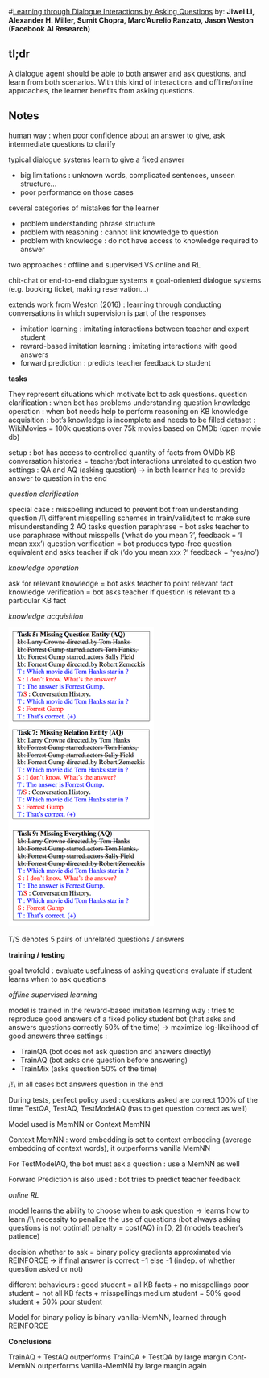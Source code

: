 #[Learning through Dialogue Interactions by Asking Questions](https://openreview.net/pdf?id=rkE8pVcle)
by: **Jiwei Li, Alexander H. Miller, Sumit Chopra, Marc’Aurelio Ranzato, Jason Weston (Facebook AI Research)**

## tl;dr

A dialogue agent should be able to both answer and ask questions, and learn from both scenarios. With this kind of interactions and offline/online approaches, the learner benefits from asking questions. 

## Notes 

human way : when poor confidence about an answer to give, ask intermediate questions to clarify

typical dialogue systems learn to give a fixed answer

* big limitations : unknown words, complicated sentences, unseen structure...
* poor performance on those cases

several categories of mistakes for the learner

* problem understanding phrase structure
* problem with reasoning : cannot link knowledge to question
* problem with knowledge : do not have access to knowledge required to answer

two approaches : offline and supervised 
     VS 
     online and RL

chit-chat or end-to-end dialogue systems 
≠ 
goal-oriented dialogue systems (e.g. booking ticket, making reservation...)

extends work from
Weston (2016) : learning through conducting conversations in which supervision is part of the responses

* imitation learning : imitating interactions between teacher and expert student
* reward-based imitation learning : imitating interactions with good answers
* forward prediction : predicts teacher feedback to student

**tasks**

They represent situations which motivate bot to ask questions.
question clarification : when bot has problems understanding question
knowledge operation : when bot needs help to perform reasoning on KB
knowledge acquisition : bot’s knowledge is incomplete and needs to be filled
dataset : WikiMovies = 100k questions over 75k movies based on OMDb (open movie db)

setup : bot has access to 
controlled quantity of facts from OMDb KB
conversation histories = teacher/bot interactions unrelated to question
two settings : QA and AQ (asking question)
-> in both learner has to provide answer to question in the end

*question clarification*

special case : misspelling induced to prevent bot from understanding question
/!\    different misspelling schemes in train/valid/test to make sure misunderstanding
2 AQ tasks
question paraphrase = bot asks teacher to use paraphrase without misspells
(‘what do you mean ?’, feedback = ‘I mean xxx’)
question verification = bot produces typo-free question equivalent and asks teacher if ok
(‘do you mean xxx ?’ feedback = ‘yes/no’)

*knowledge operation*

ask for relevant knowledge = bot asks teacher to point relevant fact
knowledge verification = bot asks teacher if question is relevant to a particular KB fact

*knowledge acquisition*

![](imgs/ltdibaq.png)

T/S denotes 5 pairs of unrelated questions / answers

**training / testing**

goal twofold : evaluate usefulness of asking questions
                      evaluate if student learns when to ask questions

*offline supervised learning*

model is trained in the reward-based imitation learning way : tries to reproduce good answers of a fixed policy student bot (that asks and answers questions correctly 50% of the time) -> maximize log-likelihood of good answers
three settings : 

* TrainQA (bot does not ask question and answers directly)
* TrainAQ (bot asks one question before answering) 
* TrainMix (asks question 50% of the time)

/!\ in all cases bot answers question in the end

During tests, perfect policy used : questions asked are correct 100% of the time
TestQA, TestAQ, TestModelAQ (has to get question correct as well)

Model used is MemNN or Context MemNN

Context MemNN : word embedding is set to context embedding (average embedding of context words), it outperforms vanilla MemNN

For TestModelAQ, the bot must ask a question : use a MemNN as well

Forward Prediction is also used : bot tries to predict teacher feedback

*online RL*

model learns the ability to choose when to ask question -> learns how to learn
/!\ necessity to penalize the use of questions (bot always asking questions is not optimal)
penalty = cost(AQ) in [0, 2]    (models teacher’s patience)

decision whether to ask = binary policy
gradients approximated via REINFORCE 
-> if final answer is correct +1 else -1 (indep. of whether question asked or not)

different behaviours :
good student = all KB facts + no misspellings
poor student = not all KB facts + misspellings
medium student = 50% good student + 50% poor student

Model for binary policy is binary vanilla-MemNN, learned through REINFORCE

**Conclusions**

TrainAQ + TestAQ outperforms TrainQA + TestQA by large margin
Cont-MemNN outperforms Vanilla-MemNN by large margin again



